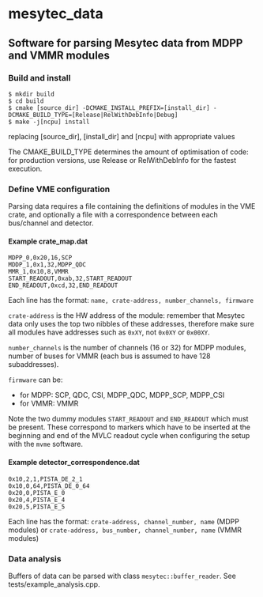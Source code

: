 # mesytec_data
## Software for parsing Mesytec data from MDPP and VMMR modules

### Build and install

~~~~
$ mkdir build
$ cd build
$ cmake [source_dir] -DCMAKE_INSTALL_PREFIX=[install_dir] -DCMAKE_BUILD_TYPE=[Release|RelWithDebInfo|Debug]
$ make -j[ncpu] install
~~~~

replacing [source_dir], [install_dir] and [ncpu] with appropriate values

The CMAKE_BUILD_TYPE determines the amount of optimisation of code: for production versions,
use Release or RelWithDebInfo for the fastest execution.

### Define VME configuration

Parsing data requires a file containing the definitions of modules in the VME crate,
and optionally a file with a correspondence between each bus/channel and detector.

#### Example crate_map.dat

~~~~
MDPP_0,0x20,16,SCP
MDDP_1,0x1,32,MDPP_QDC
MMR_1,0x10,8,VMMR
START_READOUT,0xab,32,START_READOUT
END_READOUT,0xcd,32,END_READOUT
~~~~

Each line has the format: `name, crate-address, number_channels, firmware`

`crate-address` is the HW address of the module: remember that Mesytec data only uses the top two nibbles of these
addresses, therefore make sure all modules have addresses such as `0xXY`, not `0x0XY` or `0x00XY`.

`number_channels` is the number of channels (16 or 32) for MDPP modules, number of buses for VMMR (each bus is assumed to have 128 subaddresses).

`firmware` can be:
   + for MDPP: SCP, QDC, CSI, MDPP_QDC, MDPP_SCP, MDPP_CSI
   + for VMMR: VMMR
   
Note the two dummy modules `START_READOUT` and `END_READOUT` which must be present.
These correspond to markers which have to be inserted at the beginning and end of the MVLC readout cycle
when configuring the setup with the `mvme` software.

#### Example detector_correspondence.dat

~~~~
0x10,2,1,PISTA_DE_2_1
0x10,0,64,PISTA_DE_0_64
0x20,0,PISTA_E_0
0x20,4,PISTA_E_4
0x20,5,PISTA_E_5
~~~~

Each line has the format: `crate-address, channel_number, name` (MDPP modules)
or `crate-address, bus_number, channel_number, name` (VMMR modules) 

### Data analysis

Buffers of data can be parsed with class `mesytec::buffer_reader`. See tests/example_analysis.cpp.
